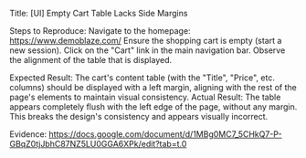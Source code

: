 Title: [UI] Empty Cart Table Lacks Side Margins

Steps to Reproduce:
  Navigate to the homepage: https://www.demoblaze.com/
  Ensure the shopping cart is empty (start a new session).
  Click on the "Cart" link in the main navigation bar.
  Observe the alignment of the table that is displayed.

Expected Result: The cart's content table (with the "Title", "Price", etc. columns) should be displayed with a left margin, aligning with the rest of the page's elements to maintain visual consistency.
Actual Result: The table appears completely flush with the left edge of the page, without any margin. This breaks the design's consistency and appears visually incorrect.

Evidence:
https://docs.google.com/document/d/1MBg0MC7_5CHkQ7-P-GBqZ0tjJbhC87NZ5LU0GGA6XPk/edit?tab=t.0
